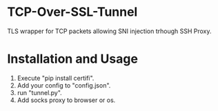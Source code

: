 # TCP-Over-SSL-Tunnel
TLS wrapper for TCP packets allowing SNI injection trhough SSH Proxy.

# Installation and Usage
1. Execute "pip install certifi".
2. Add your config to "config.json".
4. run "tunnel.py".
5. Add socks proxy to browser or os.
